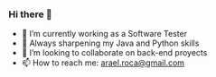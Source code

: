 ### Hi there 👋

- 🔭 I’m currently working as a Software Tester
- 🌱 Always sharpening my Java and Python skills 
- 👯 I’m looking to collaborate on back-end proyects
- 📫 How to reach me: arael.roca@gmail.com
